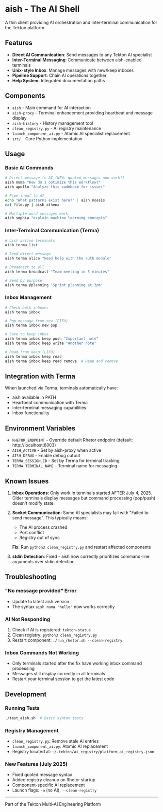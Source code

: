 # aish - The AI Shell

A thin client providing AI orchestration and inter-terminal communication for the Tekton platform.

## Features

- **Direct AI Communication**: Send messages to any Tekton AI specialist
- **Inter-Terminal Messaging**: Communicate between aish-enabled terminals
- **Unix-style Inbox**: Manage messages with new/keep inboxes
- **Pipeline Support**: Chain AI operations together
- **Help System**: Integrated documentation paths

## Components

- `aish` - Main command for AI interaction
- `aish-proxy` - Terminal enhancement providing heartbeat and message display
- `aish-history` - History management tool
- `clean_registry.py` - AI registry maintenance
- `launch_component_ai.py` - Atomic AI specialist replacement
- `src/` - Core Python implementation

## Usage

### Basic AI Commands

```bash
# Direct message to AI (NEW: quoted messages now work!)
aish numa "How do I optimize this workflow?"
aish apollo "Analyze this codebase for issues"

# Pipe input to AI
echo "What patterns exist here?" | aish noesis
cat file.py | aish athena

# Multiple word messages work
aish sophia "explain machine learning concepts"
```

### Inter-Terminal Communication (Terma)

```bash
# List active terminals
aish terma list

# Send direct message
aish terma alice "Need help with the auth module"

# Broadcast to all
aish terma broadcast "Team meeting in 5 minutes"

# Send by purpose
aish terma @planning "Sprint planning at 3pm"
```

### Inbox Management

```bash
# Check both inboxes
aish terma inbox

# Pop message from new (FIFO)
aish terma inbox new pop

# Save to keep inbox
aish terma inbox keep push "Important note"
aish terma inbox keep write "Another note"

# Read from keep (LIFO)
aish terma inbox keep read
aish terma inbox keep read remove  # Read and remove
```

## Integration with Terma

When launched via Terma, terminals automatically have:
- aish available in PATH
- Heartbeat communication with Terma
- Inter-terminal messaging capabilities
- Inbox functionality

## Environment Variables

- `RHETOR_ENDPOINT` - Override default Rhetor endpoint (default: http://localhost:8003)
- `AISH_ACTIVE` - Set by aish-proxy when active
- `AISH_DEBUG` - Enable debug output
- `TERMA_SESSION_ID` - Set by Terma for terminal tracking
- `TERMA_TERMINAL_NAME` - Terminal name for messaging

## Known Issues

1. **Inbox Operations**: Only work in terminals started AFTER July 4, 2025. Older terminals display messages but command processing (pop/push) doesn't modify state.

2. **Socket Communication**: Some AI specialists may fail with "Failed to send message". This typically means:
   - The AI process crashed
   - Port conflict
   - Registry out of sync
   
   **Fix**: Run `python3 clean_registry.py` and restart affected components

3. **stdin Detection**: Fixed - aish now correctly prioritizes command-line arguments over stdin detection.

## Troubleshooting

### "No message provided" Error
- Update to latest aish version
- The syntax `aish numa "hello"` now works correctly

### AI Not Responding
1. Check if AI is registered: `tekton-status`
2. Clean registry: `python3 clean_registry.py`
3. Restart component: `./run_rhetor.sh --clean-registry`

### Inbox Commands Not Working
- Only terminals started after the fix have working inbox command processing
- Messages still display correctly in all terminals
- Restart your terminal session to get the latest code

## Development

### Running Tests
```bash
./test_aish.sh  # Basic syntax tests
```

### Registry Management
- `clean_registry.py`: Remove stale AI entries
- `launch_component_ai.py`: Atomic AI replacement
- Registry located at: `~/.tekton/ai_registry/platform_ai_registry.json`

### New Features (July 2025)
- Fixed quoted message syntax
- Added registry cleanup on Rhetor startup
- Component-specific AI replacement
- Launch flags: `-n` (no AI), `--clean-registry`

---

Part of the Tekton Multi-AI Engineering Platform
